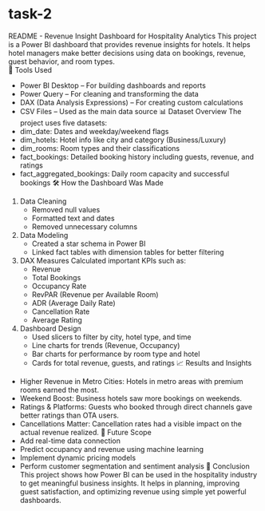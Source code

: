 # task-2
README - Revenue Insight Dashboard for Hospitality Analytics
This project is a Power BI dashboard that provides revenue insights for hotels. It helps hotel managers make better decisions using data on bookings, revenue, guest behavior, and room types.
<br>
🔧 Tools Used
- Power BI Desktop – For building dashboards and reports
- Power Query – For cleaning and transforming the data
- DAX (Data Analysis Expressions) – For creating custom calculations
- CSV Files – Used as the main data source
📊 Dataset Overview
The project uses five datasets:
- dim_date: Dates and weekday/weekend flags
- dim_hotels: Hotel info like city and category (Business/Luxury)
- dim_rooms: Room types and their classifications
- fact_bookings: Detailed booking history including guests, revenue, and ratings
- fact_aggregated_bookings: Daily room capacity and successful bookings
🛠️ How the Dashboard Was Made
1. Data Cleaning
   - Removed null values
   - Formatted text and dates
   - Removed unnecessary columns
2. Data Modeling
   - Created a star schema in Power BI
   - Linked fact tables with dimension tables for better filtering
3. DAX Measures
   Calculated important KPIs such as:
   - Revenue
   - Total Bookings
   - Occupancy Rate
   - RevPAR (Revenue per Available Room)
   - ADR (Average Daily Rate)
   - Cancellation Rate
   - Average Rating
4. Dashboard Design
   - Used slicers to filter by city, hotel type, and time
   - Line charts for trends (Revenue, Occupancy)
   - Bar charts for performance by room type and hotel
   - Cards for total revenue, guests, and ratings
📈 Results and Insights
- Higher Revenue in Metro Cities: Hotels in metro areas with premium rooms earned the most.
- Weekend Boost: Business hotels saw more bookings on weekends.
- Ratings & Platforms: Guests who booked through direct channels gave better ratings than OTA users.
- Cancellations Matter: Cancellation rates had a visible impact on the actual revenue realized.
🔮 Future Scope
- Add real-time data connection
- Predict occupancy and revenue using machine learning
- Implement dynamic pricing models
- Perform customer segmentation and sentiment analysis
📌 Conclusion
This project shows how Power BI can be used in the hospitality industry to get meaningful business insights. It helps in planning, improving guest satisfaction, and optimizing revenue using simple yet powerful dashboards.
